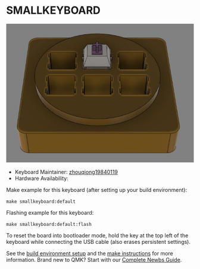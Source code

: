 # SMALLKEYBOARD

![](https://github.com/zhouqiong19840119/MacroKeyboard-little/blob/main/Small%20(1).jpg)

* Keyboard Maintainer: [zhouqiong19840119](https://github.com/zhouqiong19840119)
* Hardware Availability: 

Make example for this keyboard (after setting up your build environment):

    make smallkeyboard:default

Flashing example for this keyboard:

    make smallkeyboard:default:flash

To reset the board into bootloader mode, hold the key at the top left of the keyboard while connecting the USB cable (also erases persistent settings).

See the [build environment setup](https://docs.qmk.fm/#/getting_started_build_tools) and the [make instructions](https://docs.qmk.fm/#/getting_started_make_guide) for more information. Brand new to QMK? Start with our [Complete Newbs Guide](https://docs.qmk.fm/#/newbs).
